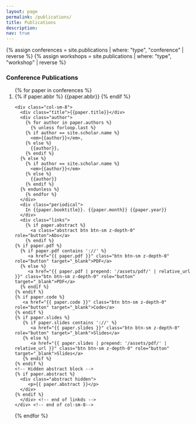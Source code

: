 ```yaml
---
layout: page
permalink: /publications/
title: Publications
description:
nav: true
---
```


<div class="publications">
{% assign conferences = site.publications | where: "type", "conference" | reverse %}
{% assign workshops = site.publications | where: "type", "workshop" | reverse %}

<h3> Conference Publications </h3>
<ol class="bibliography">
{% for paper in conferences %}
  <li>
  <div class="row">
    <div class="col-sm-2 abbr">
      {% if paper.abbr %}
        <abbr class="badge">{{paper.abbr}}</abbr>
      {% endif %}
    </div>

    <div class="col-sm-8">
      <div class="title">{{paper.title}}</div>
      <div class="author">
        {% for author in paper.authors %}
          {% unless forloop.last %}
	    {% if author == site.scholar.name %}
	      <em>{{author}}</em>,
	    {% else %}
	      {{author}},
	    {% endif %}
	  {% else %}
 	    {% if author == site.scholar.name %}
	      <em>{{author}}</em>
	    {% else %}
	      {{author}}
	    {% endif %}
	  {% endunless %}
        {% endfor %}
      </div>
      <div class="periodical">
        In {{paper.booktitle}}. {{paper.month}} {{paper.year}}
      </div>
      <div class="links">
        {% if paper.abstract %}
          <a class="abstract btn btn-sm z-depth-0" role="button">Abs</a>
        {% endif %}
	{% if paper.pdf %}
	  {% if paper.pdf contains '://' %}
	     <a href="{{ paper.pdf }}" class="btn btn-sm z-depth-0" role="button" target="_blank">PDF</a>
	  {% else %}
	     <a href="{{ paper.pdf | prepend: '/assets/pdf/' | relative_url }}" class="btn btn-sm z-depth-0" role="button" target="_blank">PDF</a>
	  {% endif %}
	{% endif %}
	{% if paper.code %}
	   <a href="{{ paper.code }}" class="btn btn-sm z-depth-0" role="button" target="_blank">Code</a>
	{% endif %}
	{% if paper.slides %}
	   {% if paper.slides contains '://' %}
	      <a href="{{ paper.slides }}" class="btn btn-sm z-depth-0" role="button" target="_blank">Slides</a>
	   {% else %}
	      <a href="{{ paper.slides | prepend: '/assets/pdf/' | relative_url }}" class="btn btn-sm z-depth-0" role="button" target="_blank">Slides</a>
	   {% endif %}
	{% endif %}
	<!-- Hidden abstract block -->
	{% if paper.abstract %}
	  <div class="abstract hidden">
	     <p>{{ paper.abstract }}</p>
	  </div>
	{% endif %}
      </div> <!-- end of linkds -->
    </div> <!-- end of col-sm-8-->
  </div> <!--end of row-->
  </li>
{% endfor %}

</ol>
</div>


